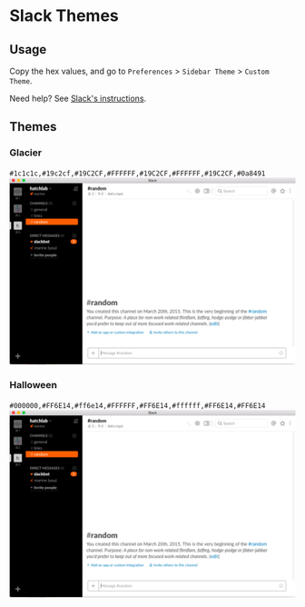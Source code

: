 # Slack Themes

## Usage

Copy the hex values, and go to `Preferences` > `Sidebar Theme` > `Custom Theme`.

Need help? See [Slack's instructions](https://get.slack.help/hc/en-us/articles/205166337-Customize-your-Slack-theme). 

## Themes


### Glacier

`#1c1c1c,#19c2cf,#19C2CF,#FFFFFF,#19C2CF,#FFFFFF,#19C2CF,#0a8491`
![glacier](http://github.com/marineb/slack-themes/blob/master/themes/halloween.png?raw=true)


### Halloween

`#000000,#FF6E14,#ff6e14,#FFFFFF,#FF6E14,#ffffff,#FF6E14,#FF6E14`
![halloween](http://github.com/marineb/slack-themes/blob/master/themes/halloween.png?raw=true)

